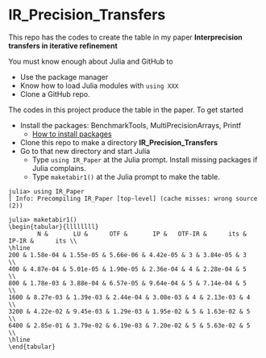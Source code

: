 # IR_Precision_Transfers

This repo has the codes to create the table in my paper __Interprecision transfers in iterative refinement__

You must know enough about Julia and GitHub to

   - Use the package manager
   - Know how to load Julia modules with  ```using XXX```
   - Clone a GitHub repo.

The codes in this project produce the table in the paper. To get started

  - Install the packages: BenchmarkTools, MultiPrecisionArrays, Printf
      - [How to install packages](https://datatofish.com/install-package-julia/)
  - Clone this repo to make a directory __IR_Precision_Transfers__
  - Go to that new directory and start Julia
     - Type ```using IR_Paper``` at the Julia prompt. Install missing packages if Julia complains.
     - Type ```maketabir1()``` at the Julia prompt to make the table.

```
julia> using IR_Paper
[ Info: Precompiling IR_Paper [top-level] (cache misses: wrong source (2))

julia> maketabir1()
\begin{tabular}{llllllll} 
        N &       LU &      OTF &       IP &   OTF-IR &      its &    IP-IR &      its \\ 
\hline 
200 & 1.58e-04 & 1.55e-05 & 5.66e-06 & 4.42e-05 & 3 & 3.84e-05 & 3   \\ 
400 & 4.87e-04 & 5.01e-05 & 1.90e-05 & 2.36e-04 & 4 & 2.28e-04 & 5   \\ 
800 & 1.78e-03 & 3.88e-04 & 6.57e-05 & 9.64e-04 & 5 & 7.14e-04 & 5   \\ 
1600 & 8.27e-03 & 1.39e-03 & 2.44e-04 & 3.08e-03 & 4 & 2.13e-03 & 4   \\ 
3200 & 4.22e-02 & 9.45e-03 & 1.29e-03 & 1.95e-02 & 5 & 1.63e-02 & 5   \\ 
6400 & 2.85e-01 & 3.79e-02 & 6.19e-03 & 7.20e-02 & 5 & 5.63e-02 & 5   \\ 
\hline 
\end{tabular}
```
